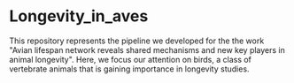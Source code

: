 # Longevity_in_aves

This repository represents the pipeline we developed for the the work "Avian lifespan network reveals shared mechanisms and new key players in animal longevity". Here, we focus our attention on birds, a class of vertebrate animals that is gaining importance in longevity studies.
